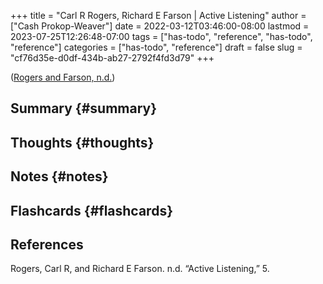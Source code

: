 +++
title = "Carl R Rogers, Richard E Farson | Active Listening"
author = ["Cash Prokop-Weaver"]
date = 2022-03-12T03:46:00-08:00
lastmod = 2023-07-25T12:26:48-07:00
tags = ["has-todo", "reference", "has-todo", "reference"]
categories = ["has-todo", "reference"]
draft = false
slug = "cf76d35e-d0df-434b-ab27-2792f4fd3d79"
+++

(<a href="#citeproc_bib_item_1">Rogers and Farson, n.d.</a>)


## Summary {#summary}


## Thoughts {#thoughts}


## Notes {#notes}


## Flashcards {#flashcards}

## References

<style>.csl-entry{text-indent: -1.5em; margin-left: 1.5em;}</style><div class="csl-bib-body">
  <div class="csl-entry"><a id="citeproc_bib_item_1"></a>Rogers, Carl R, and Richard E Farson. n.d. “Active Listening,” 5.</div>
</div>
